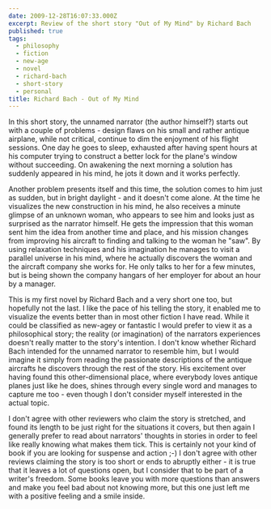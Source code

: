 ```yaml
---
date: 2009-12-28T16:07:33.000Z
excerpt: Review of the short story "Out of My Mind" by Richard Bach
published: true
tags:
  - philosophy
  - fiction
  - new-age
  - novel
  - richard-bach
  - short-story
  - personal
title: Richard Bach - Out of My Mind
---
```

In this short story, the unnamed narrator (the author himself?) starts out with a couple of problems - design flaws on his small and rather antique airplane, while not critical, continue to dim the enjoyment of his flight sessions. One day he goes to sleep, exhausted after having spent hours at his computer trying to construct a better lock for the plane's window without succeeding. On awakening the next morning a solution has suddenly appeared in his mind, he jots it down and it works perfectly.

Another problem presents itself and this time, the solution comes to him just as sudden, but in bright daylight - and it doesn't come alone. At the time he visualizes the new construction in his mind, he also receives a minute glimpse of an unknown woman, who appears to see him and looks just as surprised as the narrator himself. He gets the impression that this woman sent him the idea from another time and place, and his mission changes from improving his aircraft to finding and talking to the woman he "saw". By using relaxation techniques and his imagination he manages to visit a parallel universe in his mind, where he actually discovers the woman and the aircraft company she works for. He only talks to her for a few minutes, but is being shown the company hangars of her employer for about an hour by a manager.

This is my first novel by Richard Bach and a very short one too, but hopefully not the last. I like the pace of his telling the story, it enabled me to visualize the events better than in most other fiction I have read. While it could be classified as new-agey or fantastic I would prefer to view it as a philosophical story; the reality (or imagination) of the narrators experiences doesn't really matter to the story's intention. I don't know whether Richard Bach intended for the unnamed narrator to resemble him, but I would imagine it simply from reading the passionate descriptions of the antique aircrafts he discovers through the rest of the story. His excitement over having found this other-dimensional place, where everybody loves antique planes just like he does, shines through every single word and manages to capture me too - even though I don't consider myself interested in the actual topic.

I don't agree with other reviewers who claim the story is stretched, and found its length to be just right for the situations it covers, but then again I generally prefer to read about narrators' thoughts in stories in order to feel like really knowing what makes them tick. This is certainly not your kind of book if you are looking for suspense and action ;-) I don't agree with other reviews claiming the story is too short or ends to abruptly either - it is true that it leaves a lot of questions open, but I consider that to be part of a writer's freedom. Some books leave you with more questions than answers and make you feel bad about not knowing more, but this one just left me with a positive feeling and a smile inside.

